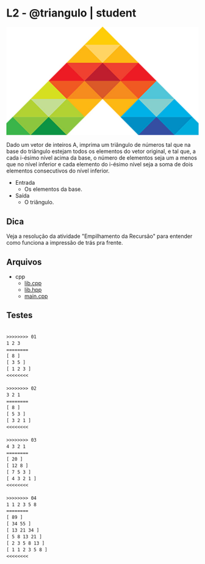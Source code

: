 # L2 - @triangulo | student

![_](https://raw.githubusercontent.com/qxcodeed/arcade/master/base/triangulo/cover.jpg)

Dado um vetor de inteiros A, imprima um triângulo de números tal que na base do triângulo estejam todos os elementos do vetor original, e tal que, a cada i-ésimo nível acima da base, o número de elementos seja um a menos que no nível inferior e cada elemento do i-ésimo nível seja a soma de dois elementos consecutivos do nível inferior.

- Entrada
  - Os elementos da base.
- Saída
  - O triângulo.

## Dica

Veja a resolução da atividade "Empilhamento da Recursão" para entender como funciona a impressão de trás pra frente.

## Arquivos

<!-- draft -->
- cpp
  - [lib.cpp](https://github.com/qxcodeed/arcade/blob/master/base/triangulo/.cache/lang/cpp/lib.cpp)
  - [lib.hpp](https://github.com/qxcodeed/arcade/blob/master/base/triangulo/.cache/lang/cpp/lib.hpp)
  - [main.cpp](https://github.com/qxcodeed/arcade/blob/master/base/triangulo/.cache/lang/cpp/main.cpp)

<!-- draft -->


## Testes

```txt

>>>>>>>> 01
1 2 3
========
[ 8 ]
[ 3 5 ]
[ 1 2 3 ]
<<<<<<<<

>>>>>>>> 02
3 2 1
========
[ 8 ]
[ 5 3 ]
[ 3 2 1 ]
<<<<<<<<

>>>>>>>> 03
4 3 2 1
========
[ 20 ]
[ 12 8 ]
[ 7 5 3 ]
[ 4 3 2 1 ]
<<<<<<<<

>>>>>>>> 04
1 1 2 3 5 8
========
[ 89 ]
[ 34 55 ]
[ 13 21 34 ]
[ 5 8 13 21 ]
[ 2 3 5 8 13 ]
[ 1 1 2 3 5 8 ]
<<<<<<<<

```
